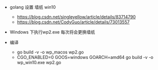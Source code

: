 

- golang 设置 墙纸 win10
    - https://blog.csdn.net/singleyellow/article/details/83714790
    - https://blog.csdn.net/CodyGuo/article/details/73013557
    
    
- Windows 下执行wp2.exe 每次将会更换墙纸

- 编译
    - go build -v -o wp_macos wp2.go
    - CGO_ENABLED=0 GOOS=windows GOARCH=amd64 go build -v -o wp_win10.exe wp2.go